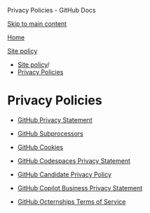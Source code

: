Privacy Policies - GitHub Docs

[Skip to main content](#main-content)

[Home](/en)

[Site policy](/en/site-policy)

* [Site policy](/en/site-policy)/
* [Privacy Policies](/en/site-policy/privacy-policies)

Privacy Policies
==========

* [GitHub Privacy Statement](/en/site-policy/privacy-policies/github-privacy-statement)

* [GitHub Subprocessors](/en/site-policy/privacy-policies/github-subprocessors)

* [GitHub Cookies](/en/site-policy/privacy-policies/github-cookies)

* [GitHub Codespaces Privacy Statement](/en/site-policy/privacy-policies/github-codespaces-privacy-statement)

* [GitHub Candidate Privacy Policy](/en/site-policy/privacy-policies/github-candidate-privacy-policy)

* [GitHub Copilot Business Privacy Statement](/en/site-policy/privacy-policies/github-copilot-business-privacy-statement)

* [GitHub Octernships Terms of Service](/en/site-policy/privacy-policies/github-octernships-terms-of-service)
